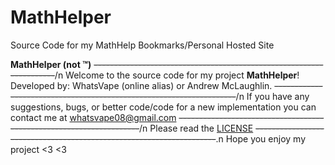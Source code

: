 # MathHelper
Source Code for my MathHelp Bookmarks/Personal Hosted Site

**MathHelper (not ™)**
~~--------------------------------------------------------------------~~/n
Welcome to the source code for my project **MathHelper**!
Developed by: WhatsVape (online alias) or Andrew McLaughlin.
~~--------------------------------------------------------------------~~/n
If you have any suggestions, bugs, or better code/code for a new implementation you can contact me at whatsvape08@gmail.com
~~--------------------------------------------------------------------~~/n
Please read the [LICENSE](http://https://raw.githubusercontent.com/WhatsVape69/MathHelper/main/LICENSE "LICENSE")
~~--------------------------------------------------------------------~~.n
Hope you enjoy my project <3 <3
